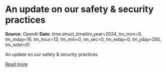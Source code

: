 # An update on our safety & security practices

**Source**: OpenAI
**Date**: time.struct_time(tm_year=2024, tm_mon=9, tm_mday=16, tm_hour=13, tm_min=0, tm_sec=0, tm_wday=0, tm_yday=260, tm_isdst=0)

An update on our safety & security practices

[Read more](https://openai.com/index/update-on-safety-and-security-practices)

